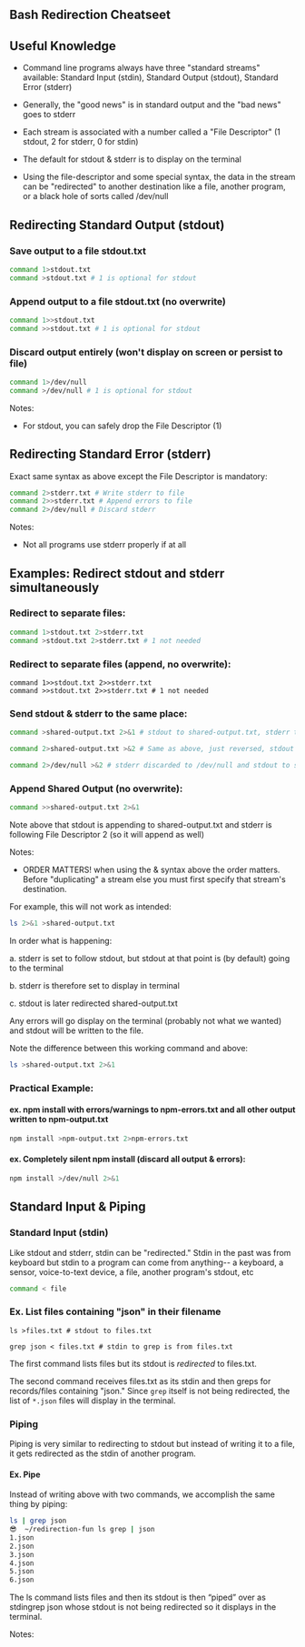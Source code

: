 ## Bash Redirection Cheatseet

## Useful Knowledge 

* Command line programs always have three "standard streams" available: Standard Input (stdin), Standard Output (stdout), Standard Error (stderr)

* Generally, the "good news" is in standard output and the "bad news" goes to stderr

* Each stream is associated with a number called a "File Descriptor" (1 stdout, 2 for stderr, 0 for stdin)

* The default for stdout & stderr is to display on the terminal

* Using the file-descriptor and some special syntax, the data in the stream can be "redirected" to another destination like a file, another program, or a black hole of sorts called /dev/null


## Redirecting Standard Output (stdout)

### Save output to a file stdout.txt

```sh
command 1>stdout.txt
command >stdout.txt # 1 is optional for stdout
```

### Append output to a file stdout.txt (no overwrite)

```sh
command 1>>stdout.txt
command >>stdout.txt # 1 is optional for stdout
```

### Discard output entirely (won't display on screen or persist to file)

```sh
command 1>/dev/null
command >/dev/null # 1 is optional for stdout
```

Notes:

- For stdout, you can safely drop the File Descriptor (1)

## Redirecting Standard Error (stderr)

Exact same syntax as above except the File Descriptor is mandatory: 

```sh
command 2>stderr.txt # Write stderr to file
command 2>>stderr.txt # Append errors to file
command 2>/dev/null # Discard stderr
```

Notes:

- Not all programs use stderr properly if at all

## Examples: Redirect stdout and stderr simultaneously

### Redirect to separate files:

```sh
command 1>stdout.txt 2>stderr.txt
command >stdout.txt 2>stderr.txt # 1 not needed
```


### Redirect to separate files (append, no overwrite):

```
command 1>>stdout.txt 2>>stderr.txt
command >>stdout.txt 2>>stderr.txt # 1 not needed
```

### Send stdout & stderr to the same place:

```sh
command >shared-output.txt 2>&1 # stdout to shared-output.txt, stderr to wherever stdout is going, here shared-output.txt

command 2>shared-output.txt >&2 # Same as above, just reversed, stdout to same spot as stderr

command 2>/dev/null >&2 # stderr discarded to /dev/null and stdout to same trashcan as stderr so it is discarded as well
```

### Append Shared Output (no overwrite):

```sh
command >>shared-output.txt 2>&1
```

Note above that stdout is appending to shared-output.txt and stderr is following File Descriptor 2 (so it will append as well)



Notes: 

- ORDER MATTERS! when using the & syntax above the order matters. Before "duplicating" a stream else you must first specify that stream's destination.


For example, this will not work as intended:

```sh
ls 2>&1 >shared-output.txt
```

In order what is happening: 

a. stderr is set to follow stdout, but stdout at that point is (by default) going to the terminal

b. stderr is therefore set to display in terminal

c. stdout is later redirected shared-output.txt

Any errors will go display on the terminal (probably not what we wanted) and stdout will be written to the file.

Note the difference between this working command and above:

```sh
ls >shared-output.txt 2>&1
```



### Practical Example: 


#### ex. npm install with errors/warnings to npm-errors.txt and all other output written to npm-output.txt

```sh
npm install >npm-output.txt 2>npm-errors.txt
```

#### ex. Completely silent npm install (discard all output & errors):
```sh
npm install >/dev/null 2>&1
```


## Standard Input & Piping



### Standard Input (stdin)

Like stdout and stderr, stdin can be "redirected." Stdin in the past was from keyboard but stdin to a program can come from anything-- a keyboard, a sensor, voice-to-text device, a file, another program's stdout, etc


```sh
command < file
```


### Ex. List files containing "json" in their filename

```
ls >files.txt # stdout to files.txt

grep json < files.txt # stdin to grep is from files.txt
```

The first command lists files but its stdout is *redirected* to files.txt. 

The second command receives files.txt as its stdin and then greps for records/files containing "json." Since ```grep``` itself is not being redirected, the list of ```*.json``` files will display in the terminal.



### Piping

Piping is very similar to redirecting to stdout but instead of writing it to a file, it gets redirected as the stdin of another program.

#### Ex. Pipe


Instead of writing above with two commands, we accomplish the same thing by piping:

```sh
ls | grep json
😎  ~/redirection-fun ls grep | json
1.json
2.json
3.json
4.json
5.json
6.json
```

The ls command lists files and then its stdout is then “piped” over as stdingrep json whose stdout is not being redirected so it displays in the terminal.

Notes: 





